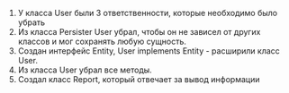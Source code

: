 1. У класса User были 3 ответственности, которые необходимо было убрать
2. Из класса Persister User убрал, чтобы он не зависел от других классов и мог сохранять любую сущность.
3. Создан интерфейс Entity, User implements Entity - расширили класс User.
4. Из класса User убрал все методы.
5. Создал класс Report, который отвечает за вывод информации
